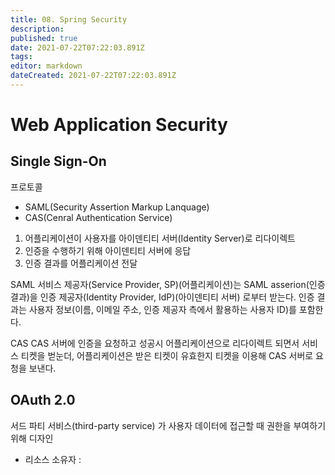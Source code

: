 ```yaml
---
title: 08. Spring Security
description: 
published: true
date: 2021-07-22T07:22:03.891Z
tags: 
editor: markdown
dateCreated: 2021-07-22T07:22:03.891Z
---
```


# Web Application Security
## Single Sign-On
프로토콜
- SAML(Security Assertion Markup Lanquage)
- CAS(Cenral Authentication Service)

1. 어플리케이션이 사용자를 아이덴티티 서버(Identity Server)로 리다이렉트
2. 인증을 수행하기 위해 아이덴티티 서버에 응답
3. 인증 결과를 어플리케이션 전달

SAML
서비스 제공자(Service Provider, SP)(어플리케이션)는 SAML asserion(인증 결과)을 인증 제공자(Identity Provider, IdP)(아이덴티티 서버) 로부터 받는다.
인증 결과는 사용자 정보(이름, 이메일 주소, 인증 제공자 측에서 활용하는 사용자 ID)를 포함한다.

CAS
CAS 서버에 인증을 요청하고 성공시 어플리케이션으로 리다이렉트 되면서 서비스 티켓을 벋눈더, 어플리케이션은 받은 티켓이 유효한지 티켓을 이용해 CAS 서버로 요청을 보낸다.

## OAuth 2.0
서드 파티 서비스(third-party service) 가 사용자 데이터에 접근할 때 권한을 부여하기 위해 디자인

- 리소스 소유자 : 

